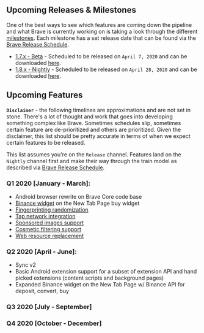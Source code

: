 
## Upcoming Releases & Milestones

One of the best ways to see which features are coming down the pipeline and what Brave is currently working on is taking a look through the different [milestones](https://github.com/brave/brave-browser/milestones). Each milestone has a set release date that can be found via the [Brave Release Schedule](https://github.com/brave/brave-browser/wiki/Brave-Release-Schedule).

* [1.7.x - Beta](https://github.com/brave/brave-browser/milestone/84?closed=1) - Scheduled to be released on `April 7, 2020` and can be downloaded [here](http://brave.com/download-beta).
* [1.8.x - Nightly](https://github.com/brave/brave-browser/milestone/92?closed=1) - Scheduled to be released on `April 28, 2020` and can be downloaded [here](http://brave.com/download-nightly).

## Upcoming Features

**`Disclaimer`** - the following timelines are approximations and are not set in stone. There's a lot of thought and work that goes into developing something complex like Brave. Sometimes schedules slip, sometimes certain feature are de-prioritized and others are prioritized. Given the disclaimer, this list should be pretty accurate in terms of when we expect certain features to be released.

This list assumes you're on the `Release` channel. Features land on the `Nightly` channel first and make their way through the train model as described via [Brave Release Schedule](https://github.com/brave/brave-browser/wiki/Brave-Release-Schedule).

### Q1 2020 [January - March]:

* Android browser rewrite on Brave Core code base
* [Binance widget](https://brave.com/binance/) on the New Tab Page buy widget
* [Fingerprinting randomization](https://brave.com/whats-brave-done-for-my-privacy-lately-episode3/)
* [Tap network integration](https://brave.com/brave-and-tap-network-partnership-connects-consumers-and-brands-via-blockchain/)
* [Sponsored images support](https://brave.com/sponsored-images-now-available-on-all-brave-platforms/)
* [Cosmetic filtering support](https://brave.com/whats-brave-done-for-my-privacy-lately-episode2/)
* [Web resource replacement](https://brave.com/whats-brave-done-for-my-privacy-lately-episode1/)

### Q2 2020 [April - June]:

* Sync v2
* Basic Android extension support for a subset of extension API and hand picked extensions (content scripts and background pages)
* Expanded Binance widget on the New Tab Page w/ Binance API for deposit, convert, buy


### Q3 2020 [July - September]

### Q4 2020 [October - December]